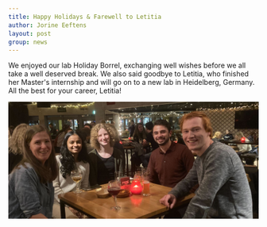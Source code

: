 ```yaml
---
title: Happy Holidays & Farewell to Letitia
author: Jorine Eeftens
layout: post
group: news
---
```


We enjoyed our lab Holiday Borrel, exchanging well wishes before we all take a well deserved break. We also said goodbye to Letitia, who finished her Master's internship and will go on to a new lab in Heidelberg, Germany. All the best for your career, Letitia!

![labphotowinter22](/static/img/members/labphotowinter22.jpg "labphotowinter22")
